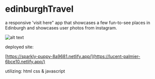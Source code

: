 # edinburghTravel
 
a responsive 'visit here" app that showcases a few fun-to-see places in Edinburgh and showcases user photos from instagram.
 
![alt text]([https://i.imgur.com/DtgcJuD.jpg](https://imgur.com/a/gkLTwAE))

deployed site:

[https://sparkly-puppy-8a9681.netlify.app/](https://lucent-palmier-6bce10.netlify.app/)

utilizing:
html
css
& javascript
